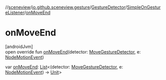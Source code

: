 //[sceneview](../../../../index.md)/[io.github.sceneview.gesture](../../index.md)/[GestureDetector](../index.md)/[SimpleOnGestureListener](index.md)/[onMoveEnd](on-move-end.md)

# onMoveEnd

[androidJvm]\
open override fun [onMoveEnd](on-move-end.md)(detector: [MoveGestureDetector](../../-move-gesture-detector/index.md), e: [NodeMotionEvent](../../-node-motion-event/index.md))

var [onMoveEnd](on-move-end.md): [List](https://kotlinlang.org/api/latest/jvm/stdlib/kotlin.collections/-list/index.html)&lt;(detector: [MoveGestureDetector](../../-move-gesture-detector/index.md), e: [NodeMotionEvent](../../-node-motion-event/index.md)) -&gt; [Unit](https://kotlinlang.org/api/latest/jvm/stdlib/kotlin/-unit/index.html)&gt;
